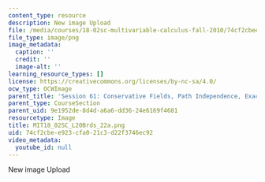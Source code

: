 ```yaml
---
content_type: resource
description: New image Upload
file: /media/courses/18-02sc-multivariable-calculus-fall-2010/74cf2cbee923cfa021c3d22f3746ec92_MIT18_02SC_L20Brds_22a.png
file_type: image/png
image_metadata:
  caption: ''
  credit: ''
  image-alt: ''
learning_resource_types: []
license: https://creativecommons.org/licenses/by-nc-sa/4.0/
ocw_type: OCWImage
parent_title: 'Session 61: Conservative Fields, Path Independence, Exact Differentials'
parent_type: CourseSection
parent_uid: 9e1952de-8d4d-a6a6-dd36-24e6169f4681
resourcetype: Image
title: MIT18_02SC_L20Brds_22a.png
uid: 74cf2cbe-e923-cfa0-21c3-d22f3746ec92
video_metadata:
  youtube_id: null
---
```

New image Upload